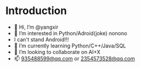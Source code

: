 # Introduction
- 👋 Hi, I’m @yangxir
- 👀 I’m interested in Python/Adroid(joke) nonono
- I can't stand Android!!!
- 🌱 I’m currently learning Python/C++/Java/SQL
- 💞️ I’m looking to collaborate on AI+X
- 📫 935488599@qq.com or 2354573528@qq.com

<!---
yangxir is a ✨ special ✨ repository because its `README.md` (this file) appears on your GitHub profile.
You can click the Preview link to take a look at your changes.
--->
